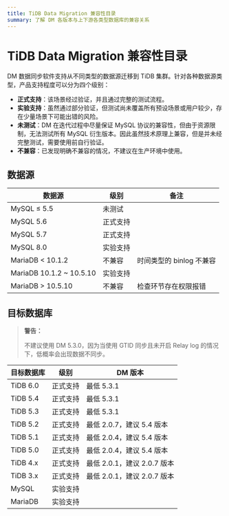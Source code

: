 ```yaml
---
title: TiDB Data Migration 兼容性目录
summary: 了解 DM 各版本与上下游各类型数据库的兼容关系
---
```


# TiDB Data Migration 兼容性目录

DM 数据同步软件支持从不同类型的数据源迁移到 TiDB 集群。针对各种数据源类型，产品支持程度可以分为四个级别：

- **正式支持**：该场景经过验证，并且通过完整的测试流程。
- **实验支持**：虽然通过部分验证，但测试尚未覆盖所有预设场景或用户较少，存在少量场景下可能出错的风险。
- **未测试**：DM 在迭代过程中尽量保证 MySQL 协议的兼容性，但由于资源限制，无法测试所有 MySQL 衍生版本。因此虽然技术原理上兼容，但是并未经完整测试，需要使用前自行验证。
- **不兼容**：已发现明确不兼容的情况，不建议在生产环境中使用。

## 数据源

|数据源|级别|备注|
|-|-|-|
|MySQL ≤ 5.5|未测试|
|MySQL 5.6|正式支持||
|MySQL 5.7|正式支持||
|MySQL 8.0|实验支持||
|MariaDB < 10.1.2|不兼容|时间类型的 binlog 不兼容|
|MariaDB 10.1.2 ~ 10.5.10|实验支持||
|MariaDB > 10.5.10|不兼容|检查环节存在权限报错|

## 目标数据库

> **警告：**
>
> 不建议使用 DM 5.3.0，因为当使用 GTID 同步且未开启 Relay log 的情况下，低概率会出现数据不同步。

|目标数据库|级别|DM 版本|
|-|-|-|
|TiDB 6.0|正式支持|最低 5.3.1|
|TiDB 5.4|正式支持|最低 5.3.1|
|TiDB 5.3|正式支持|最低 5.3.1|
|TiDB 5.2|正式支持|最低 2.0.7，建议 5.4 版本|
|TiDB 5.1|正式支持|最低 2.0.4，建议 5.4 版本|
|TiDB 5.0|正式支持|最低 2.0.4，建议 5.4 版本|
|TiDB 4.x|正式支持|最低 2.0.1，建议 2.0.7 版本|
|TiDB 3.x|正式支持|最低 2.0.1，建议 2.0.7 版本|
|MySQL|实验支持||
|MariaDB|实验支持||
